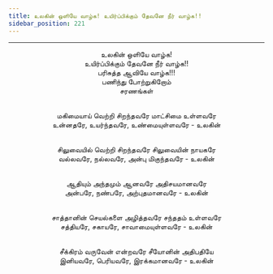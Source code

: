 ```yaml
---
title: உலகின் ஒளியே வாழ்க! உயிர்ப்பிக்கும் தேவனே நீர் வாழ்க!!
sidebar_position: 221
---
```


---
<center>
உலகின் ஒளியே வாழ்க!<br/>
உயிர்ப்பிக்கும் தேவனே நீர் வாழ்க!!<br/>
பரிசுத்த ஆவியே வாழ்க!!!<br/>
பணிந்து போற்றுகிறோம்<br/>
சரணங்கள்<br/><br/>

மகிமையாய் வெற்றி சிறந்தவரே மாட்சிமை உள்ளவரே<br/>
உன்னதரே, உயர்ந்தவரே, உண்மையுள்ளவரே            - உலகின்<br/><br/>

சிலுவையில் வெற்றி சிறந்தவரே சிலுவையின் நாயகரே<br/>
வல்லவரே, நல்லவரே, அன்பு மிகுந்தவரே                - உலகின்<br/><br/>

ஆதியும் அந்தமும் ஆனவரே அதிசயமானவரே<br/>
அன்பரே, நண்பரே, அற்புதமானவரே                - உலகின்<br/><br/>

சாத்தானின் செயல்களை அழித்தவரே சந்ததம் உள்ளவரே<br/>
சத்தியரே, சகாயரே, சாவாமையுள்ளவரே                - உலகின்<br/><br/>

சீக்கிரம் வருவேன் என்றவரே சீயோனின் அதிபதியே<br/>
இனியவரே, பெரியவரே, இரக்கமானவரே                - உலகின்
</center>